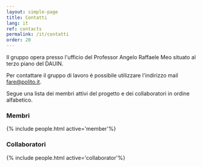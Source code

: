 ```yaml
---
layout: simple-page
title: Contatti
lang: it
ref: contacts 
permalink: /it/contatti
order: 20
---
```


Il gruppo opera presso l'ufficio del Professor Angelo Raffaele Meo situato al
terzo piano del DAUIN. 

Per contattare il gruppo di lavoro è possibile utilizzare l'indirizzo mail <a
href="mailto:fare@polito.it">fare@polito.it</a>.

Segue una lista dei membri attivi del progetto e dei collaboratori in
ordine alfabetico.

### Membri 
{% include people.html active='member'%}

### Collaboratori
{% include people.html active='collaborator'%}
